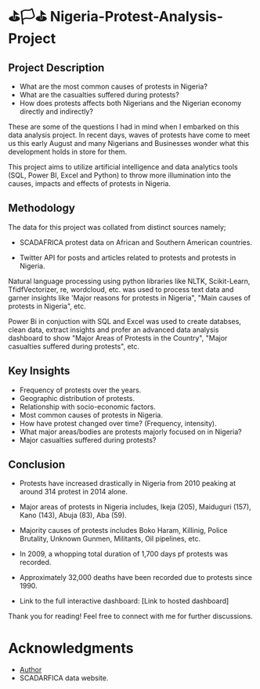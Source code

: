 # ⛳🏳⛳ Nigeria-Protest-Analysis-Project

## Project Description
- What are the most common causes of protests in Nigeria?
- What are the casualties suffered during protests?
- How does protests affects both Nigerians and the Nigerian economy directly and indirectly?

These are some of the questions I had in mind when I embarked on this data analysis project. In recent days, waves of protests have come to meet us this early August and many Nigerians  and Businesses wonder what this development holds in store for them.

This project aims to utilize artificial intelligence and data analytics tools (SQL, Power BI, Excel and Python) to throw more illumination into the causes, impacts and effects of protests in Nigeria.

## Methodology

The data for this project was collated from distinct sources namely;

- SCADAFRICA protest data on African and Southern American countries.

- Twitter API for posts and articles related to protests and protests in Nigeria.

Natural language processing using python libraries like NLTK, Scikit-Learn, TfidfVectorizer, re, wordcloud, etc. was used to process text data and garner insights like 'Major reasons for protests in Nigeria", "Main causes of protests in Nigeria", etc.

Power Bi in conjuction with SQL and Excel was used to create databses, clean data, extract insights and profer an advanced data analysis dashboard to show "Major Areas of Protests in the Country", "Major casualties suffered during protests", etc.

## Key Insights

- Frequency of protests over the years.
- Geographic distribution of protests.
- Relationship with socio-economic factors.
- Most common causes of protests in Nigeria.
- How have protest changed over time? (Frequency, intensity).
- What major areas/bodies are protests majorly focused on in Nigeria?
- Major casualties suffered during protests?



## Conclusion
- Protests have increased drastically in Nigeria from 2010 peaking at around 314 protest in 2014 alone.
- Major areas of protests in Nigeria includes, Ikeja (205), Maiduguri (157), Kano (143), Abuja (83), Aba (59).
- Majority causes of protests includes Boko Haram, Killinig, Police Brutality, Unknown Gunmen, Militants, Oil pipelines, etc.
- In 2009, a whopping total duration of 1,700 days pf protests was recorded.
- Approximately 32,000 deaths have been recorded due to protests since 1990.

- Link to the full interactive dashboard: [Link to hosted dashboard]



Thank you for reading! Feel free to connect with me for further discussions.

# Acknowledgments
- [Author](mailto:daudaagbonoga@gmail.com)
- SCADARFICA data website.
